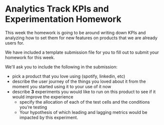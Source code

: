 # Analytics Track KPIs and Experimentation Homework

This week the homework is going to be around writing down KPIs and analyzing how to set them for new features on products that we are already users for.

We have included a template submission file for you to fill out to submit your homework for this week.

We'll ask you to include the following in the submission:

- pick a product that you love using (spotify, linkedin, etc)
- describe the user journey of the things you loved about it from the moment you started using it to your use of it now
- describe **3** experiments you would like to run on this product to see if it would improve the experience
  - specify the allocation of each of the test cells and the conditions you’re testing
  - Your hypothesis of which leading and lagging metrics would be impacted by this experiment.
